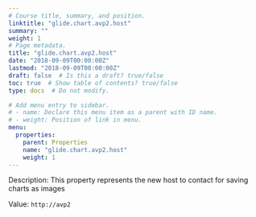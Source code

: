 ```yaml
---
# Course title, summary, and position.
linktitle: "glide.chart.avp2.host"
summary: ""
weight: 1
# Page metadata.
title: "glide.chart.avp2.host"
date: "2018-09-09T00:00:00Z"
lastmod: "2018-09-09T00:00:00Z"
draft: false  # Is this a draft? true/false
toc: true  # Show table of contents? true/false
type: docs  # Do not modify.

# Add menu entry to sidebar.
# - name: Declare this menu item as a parent with ID name.
# - weight: Position of link in menu.
menu:
  properties:
    parent: Properties
    name: "glide.chart.avp2.host"
    weight: 1
---
```


Description: This property represents the new host to contact for saving charts as images


Value: `http://avp2`